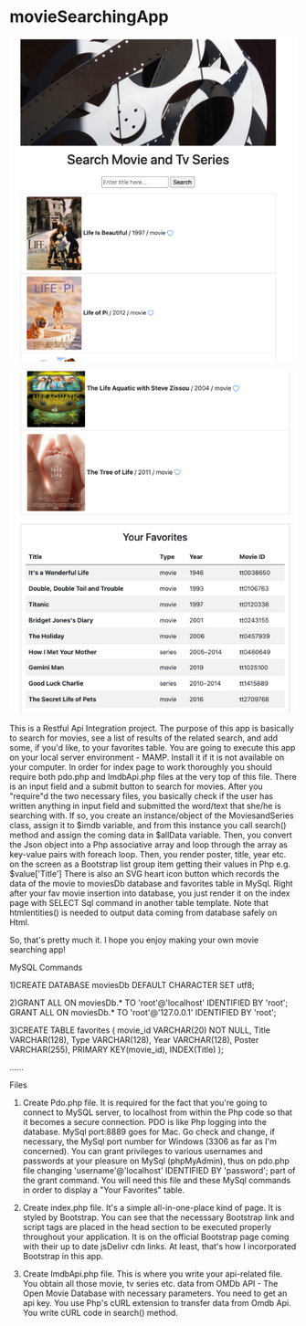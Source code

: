 # movieSearchingApp

![](how-it-looks.png)


![](how-it-looks-2.png)

This is a Restful Api Integration project.
The purpose of this app is basically to search for movies, see a list of results of the related search, and add some, if you'd like, to your favorites table.
You are going to execute this app on your local server environment - MAMP. Install it if it is not available on your computer.
In order for index page to work thoroughly you should require both pdo.php and ImdbApi.php files at the very top of this file.
There is an input field and a submit button to search for movies.
After you "require"d the two necessary files, you basically check if the user has written anything in input field and submitted the word/text that she/he is searching with. If so, you create an instance/object of the MoviesandSeries class, assign it to $imdb variable, and from this instance you call search() method and assign the coming data in $allData variable.
Then, you convert the Json object into a Php associative array and loop through the array as key-value pairs with foreach loop.
Then, you render poster, title, year etc. on the screen as a Bootstrap list group item getting their values in Php e.g. $value['Title']
There is also an SVG heart icon button which records the data of the movie to moviesDb database and favorites table in MySql.
Right after your fav movie insertion into database, you just render it on the index page with SELECT Sql command in another table template. Note that htmlentities() is needed to output data coming from database safely on Html.

So, that's pretty much it. I hope you enjoy making your own movie searching app!


MySQL Commands

1)CREATE DATABASE moviesDb DEFAULT CHARACTER SET utf8;

2)GRANT ALL ON moviesDb.* TO 'root'@'localhost' IDENTIFIED BY 'root';
  GRANT ALL ON moviesDb.* TO 'root'@'127.0.0.1' IDENTIFIED BY 'root';

3)CREATE TABLE favorites (
      movie_id VARCHAR(20) NOT NULL, 
      Title VARCHAR(128), 
      Type VARCHAR(128), 
      Year VARCHAR(128), 
      Poster VARCHAR(255), 
      PRIMARY KEY(movie_id), 
      INDEX(Title)
      );
      
      
......



Files

1) Create Pdo.php file.
  It is required for the fact that you're going to connect to MySQL server, to localhost from within the Php code so that it becomes a secure connection. PDO is       like Php logging into the database.
  MySql port:8889 goes for Mac. Go check and change, if necessary, the MySql port number for Windows (3306 as far as I'm concerned). 
  You can grant privileges to various usernames and passwords at your pleasure on MySql (phpMyAdmin), 
  thus on pdo.php file changing 'username'@'localhost' IDENTIFIED BY 'password'; part of the grant command.
  You will need this file and these MySql commands in order to display a "Your Favorites" table.

2) Create index.php file.
   It's a simple all-in-one-place kind of page. It is styled by Bootstrap.
   You can see that the necesssary Bootstrap link and script tags are placed in the head section to be executed properly throughout your application. 
   It is on the official Bootstrap page coming with their up to date jsDelivr cdn links. At least, that's how I incorporated Bootstrap in this app.

3) Create ImdbApi.php file.
   This is where you write your api-related file.
   You obtain all those movie, tv series etc. data from OMDb API - The Open Movie Database with necessary parameters.
   You need to get an api key.
   You use Php's cURL extension to transfer data from Omdb Api.
   You write cURL code in search() method.
    
   
   



